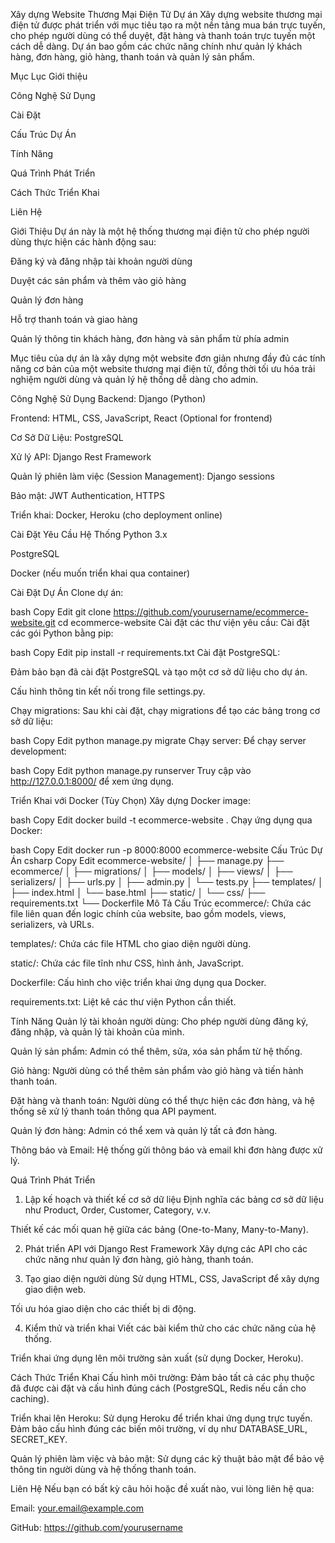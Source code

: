 Xây dựng Website Thương Mại Điện Tử
Dự án Xây dựng website thương mại điện tử được phát triển với mục tiêu tạo ra một nền tảng mua bán trực tuyến, cho phép người dùng có thể duyệt, đặt hàng và thanh toán trực tuyến một cách dễ dàng. Dự án bao gồm các chức năng chính như quản lý khách hàng, đơn hàng, giỏ hàng, thanh toán và quản lý sản phẩm.

Mục Lục
Giới thiệu

Công Nghệ Sử Dụng

Cài Đặt

Cấu Trúc Dự Án

Tính Năng

Quá Trình Phát Triển

Cách Thức Triển Khai

Liên Hệ

Giới Thiệu
Dự án này là một hệ thống thương mại điện tử cho phép người dùng thực hiện các hành động sau:

Đăng ký và đăng nhập tài khoản người dùng

Duyệt các sản phẩm và thêm vào giỏ hàng

Quản lý đơn hàng

Hỗ trợ thanh toán và giao hàng

Quản lý thông tin khách hàng, đơn hàng và sản phẩm từ phía admin

Mục tiêu của dự án là xây dựng một website đơn giản nhưng đầy đủ các tính năng cơ bản của một website thương mại điện tử, đồng thời tối ưu hóa trải nghiệm người dùng và quản lý hệ thống dễ dàng cho admin.

Công Nghệ Sử Dụng
Backend: Django (Python)

Frontend: HTML, CSS, JavaScript, React (Optional for frontend)

Cơ Sở Dữ Liệu: PostgreSQL

Xử lý API: Django Rest Framework

Quản lý phiên làm việc (Session Management): Django sessions

Bảo mật: JWT Authentication, HTTPS

Triển khai: Docker, Heroku (cho deployment online)

Cài Đặt
Yêu Cầu Hệ Thống
Python 3.x

PostgreSQL

Docker (nếu muốn triển khai qua container)

Cài Đặt Dự Án
Clone dự án:

bash
Copy
Edit
git clone https://github.com/yourusername/ecommerce-website.git
cd ecommerce-website
Cài đặt các thư viện yêu cầu: Cài đặt các gói Python bằng pip:

bash
Copy
Edit
pip install -r requirements.txt
Cài đặt PostgreSQL:

Đảm bảo bạn đã cài đặt PostgreSQL và tạo một cơ sở dữ liệu cho dự án.

Cấu hình thông tin kết nối trong file settings.py.

Chạy migrations: Sau khi cài đặt, chạy migrations để tạo các bảng trong cơ sở dữ liệu:

bash
Copy
Edit
python manage.py migrate
Chạy server: Để chạy server development:

bash
Copy
Edit
python manage.py runserver
Truy cập vào http://127.0.0.1:8000/ để xem ứng dụng.

Triển Khai với Docker (Tùy Chọn)
Xây dựng Docker image:

bash
Copy
Edit
docker build -t ecommerce-website .
Chạy ứng dụng qua Docker:

bash
Copy
Edit
docker run -p 8000:8000 ecommerce-website
Cấu Trúc Dự Án
csharp
Copy
Edit
ecommerce-website/
│
├── manage.py
├── ecommerce/
│   ├── migrations/
│   ├── models/
│   ├── views/
│   ├── serializers/
│   ├── urls.py
│   ├── admin.py
│   └── tests.py
├── templates/
│   ├── index.html
│   └── base.html
├── static/
│   └── css/
├── requirements.txt
└── Dockerfile
Mô Tả Cấu Trúc
ecommerce/: Chứa các file liên quan đến logic chính của website, bao gồm models, views, serializers, và URLs.

templates/: Chứa các file HTML cho giao diện người dùng.

static/: Chứa các file tĩnh như CSS, hình ảnh, JavaScript.

Dockerfile: Cấu hình cho việc triển khai ứng dụng qua Docker.

requirements.txt: Liệt kê các thư viện Python cần thiết.

Tính Năng
Quản lý tài khoản người dùng: Cho phép người dùng đăng ký, đăng nhập, và quản lý tài khoản của mình.

Quản lý sản phẩm: Admin có thể thêm, sửa, xóa sản phẩm từ hệ thống.

Giỏ hàng: Người dùng có thể thêm sản phẩm vào giỏ hàng và tiến hành thanh toán.

Đặt hàng và thanh toán: Người dùng có thể thực hiện các đơn hàng, và hệ thống sẽ xử lý thanh toán thông qua API payment.

Quản lý đơn hàng: Admin có thể xem và quản lý tất cả đơn hàng.

Thông báo và Email: Hệ thống gửi thông báo và email khi đơn hàng được xử lý.

Quá Trình Phát Triển
1. Lập kế hoạch và thiết kế cơ sở dữ liệu
Định nghĩa các bảng cơ sở dữ liệu như Product, Order, Customer, Category, v.v.

Thiết kế các mối quan hệ giữa các bảng (One-to-Many, Many-to-Many).

2. Phát triển API với Django Rest Framework
Xây dựng các API cho các chức năng như quản lý đơn hàng, giỏ hàng, thanh toán.

3. Tạo giao diện người dùng
Sử dụng HTML, CSS, JavaScript để xây dựng giao diện web.

Tối ưu hóa giao diện cho các thiết bị di động.

4. Kiểm thử và triển khai
Viết các bài kiểm thử cho các chức năng của hệ thống.

Triển khai ứng dụng lên môi trường sản xuất (sử dụng Docker, Heroku).

Cách Thức Triển Khai
Cấu hình môi trường: Đảm bảo tất cả các phụ thuộc đã được cài đặt và cấu hình đúng cách (PostgreSQL, Redis nếu cần cho caching).

Triển khai lên Heroku: Sử dụng Heroku để triển khai ứng dụng trực tuyến. Đảm bảo cấu hình đúng các biến môi trường, ví dụ như DATABASE_URL, SECRET_KEY.

Quản lý phiên làm việc và bảo mật: Sử dụng các kỹ thuật bảo mật để bảo vệ thông tin người dùng và hệ thống thanh toán.

Liên Hệ
Nếu bạn có bất kỳ câu hỏi hoặc đề xuất nào, vui lòng liên hệ qua:

Email: your.email@example.com

GitHub: https://github.com/yourusername
